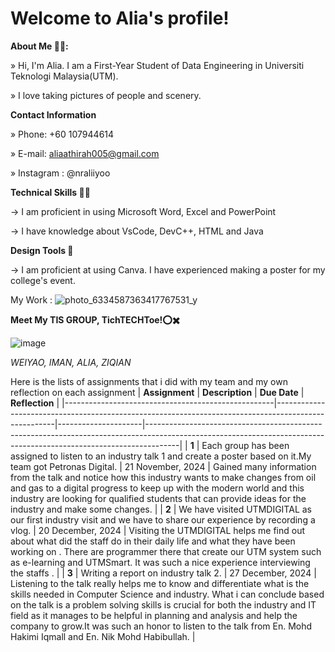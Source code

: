 # Welcome to Alia's profile!

**About Me 👩‍🎓:**

» Hi, I'm Alia. I am a First-Year Student of Data Engineering in Universiti Teknologi Malaysia(UTM).

» I love taking pictures of people and scenery.


**Contact Information**

» Phone: +60 107944614

» E-mail: aliaathirah005@gmail.com 

» Instagram : @nraliiyoo



**Technical Skills 👩‍💻**

→ I am proficient in using Microsoft Word, Excel and PowerPoint

→ I have knowledge about VsCode, DevC++, HTML and Java


**Design Tools 🎨**

→ I am proficient at using Canva. I have experienced making a poster for my college's event.

My Work : 
![photo_6334587363417767531_y](https://github.com/user-attachments/assets/ba5672c3-0c1a-4c3d-91a4-3e2dae70c2d3)






**Meet My TIS GROUP, TichTECHToe!⭕✖️**

![image](https://github.com/user-attachments/assets/fad98fb8-60ef-4110-9884-c79308b763a8)

*WEIYAO, IMAN, ALIA, ZIQIAN*


Here is the lists of assignments that i did with my team and my own reflection on each assignment
| **Assignment**                                     | **Description**                                                                                     | **Due Date**        | **Reflection**                                                                                                                                                      |
|----------------------------------------------------|-----------------------------------------------------------------------------------------------------|---------------------|--------------------------------------------------------------------------------------------------------------------------------------------------------------------|
| **1**               | Each group has been assigned to listen to an industry talk 1 and create a poster based on it.My team got Petronas Digital.               | 21 November, 2024   | Gained many information from the talk and notice how this industry wants to make changes from oil and gas to a digital progress to keep up with the modern world and this industry are looking for qualified students that can provide ideas for the industry and make some changes. |
| **2**    | We have  visited UTMDIGITAL as our first industry visit and we have to share our experience by recording a vlog. | 20 December, 2024       | Visiting the UTMDIGITAL helps me find out about what did the staff do in their daily life and what they have been working on . There are programmer there that create our UTM system such as e-learning and UTMSmart. It was such a nice experience interviewing the staffs .    |
| **3**                    | Writing a report on industry talk 2.                       | 27 December, 2024    | Listening to the talk really helps me to know and differentiate what is the skills needed in Computer Science and industry. What i can conclude based on the talk is a problem solving skills is crucial for both the industry and IT field as it manages to be helpful in planning and analysis and help the company to grow.It was such an honor to listen to the talk from En. Mohd Hakimi Iqmall and En. Nik Mohd Habibullah. |





